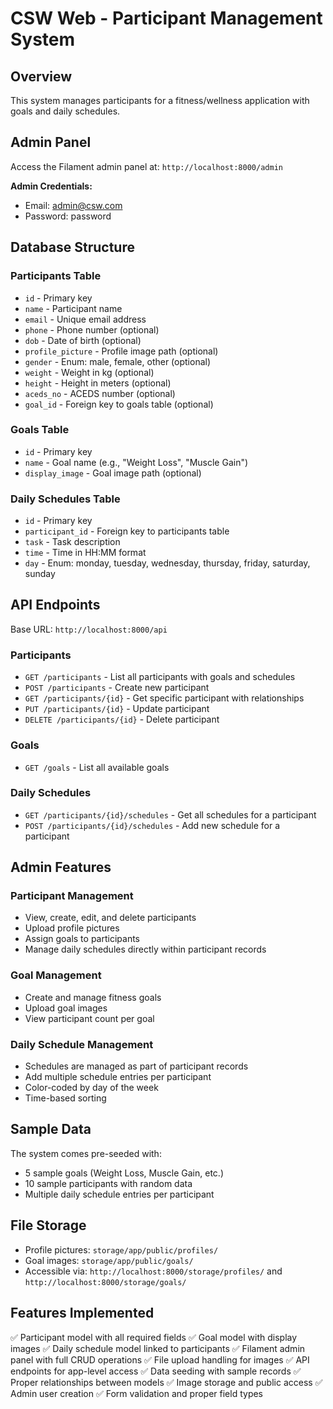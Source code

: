 # CSW Web - Participant Management System

## Overview
This system manages participants for a fitness/wellness application with goals and daily schedules.

## Admin Panel
Access the Filament admin panel at: `http://localhost:8000/admin`

**Admin Credentials:**
- Email: admin@csw.com  
- Password: password

## Database Structure

### Participants Table
- `id` - Primary key
- `name` - Participant name
- `email` - Unique email address
- `phone` - Phone number (optional)
- `dob` - Date of birth (optional)
- `profile_picture` - Profile image path (optional)
- `gender` - Enum: male, female, other (optional)
- `weight` - Weight in kg (optional)
- `height` - Height in meters (optional)
- `aceds_no` - ACEDS number (optional)
- `goal_id` - Foreign key to goals table (optional)

### Goals Table
- `id` - Primary key
- `name` - Goal name (e.g., "Weight Loss", "Muscle Gain")
- `display_image` - Goal image path (optional)

### Daily Schedules Table
- `id` - Primary key
- `participant_id` - Foreign key to participants table
- `task` - Task description
- `time` - Time in HH:MM format
- `day` - Enum: monday, tuesday, wednesday, thursday, friday, saturday, sunday

## API Endpoints

Base URL: `http://localhost:8000/api`

### Participants
- `GET /participants` - List all participants with goals and schedules
- `POST /participants` - Create new participant
- `GET /participants/{id}` - Get specific participant with relationships
- `PUT /participants/{id}` - Update participant
- `DELETE /participants/{id}` - Delete participant

### Goals
- `GET /goals` - List all available goals

### Daily Schedules
- `GET /participants/{id}/schedules` - Get all schedules for a participant
- `POST /participants/{id}/schedules` - Add new schedule for a participant

## Admin Features

### Participant Management
- View, create, edit, and delete participants
- Upload profile pictures
- Assign goals to participants
- Manage daily schedules directly within participant records

### Goal Management
- Create and manage fitness goals
- Upload goal images
- View participant count per goal

### Daily Schedule Management
- Schedules are managed as part of participant records
- Add multiple schedule entries per participant
- Color-coded by day of the week
- Time-based sorting

## Sample Data
The system comes pre-seeded with:
- 5 sample goals (Weight Loss, Muscle Gain, etc.)
- 10 sample participants with random data
- Multiple daily schedule entries per participant

## File Storage
- Profile pictures: `storage/app/public/profiles/`
- Goal images: `storage/app/public/goals/`
- Accessible via: `http://localhost:8000/storage/profiles/` and `http://localhost:8000/storage/goals/`

## Features Implemented
✅ Participant model with all required fields
✅ Goal model with display images
✅ Daily schedule model linked to participants
✅ Filament admin panel with full CRUD operations
✅ File upload handling for images
✅ API endpoints for app-level access
✅ Data seeding with sample records
✅ Proper relationships between models
✅ Image storage and public access
✅ Admin user creation
✅ Form validation and proper field types
